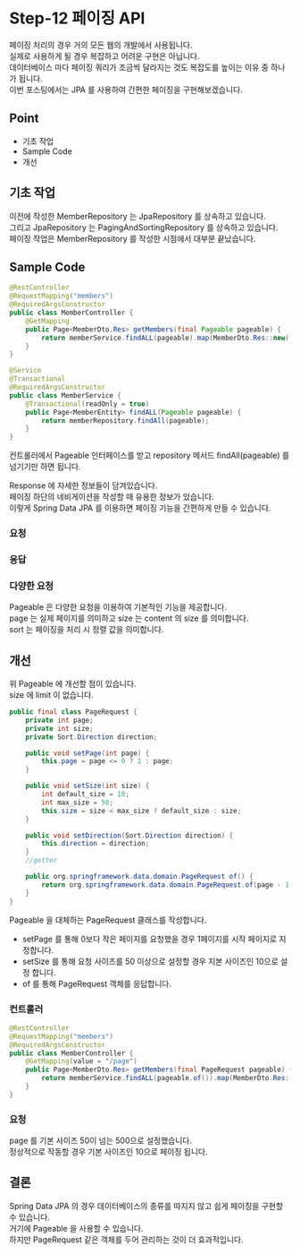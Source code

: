 # Step-12 페이징 API

페이징 처리의 경우 거의 모든 웹의 개발에서 사용됩니다.<br>
실제로 사용하게 될 경우 복잡하고 어려운 구현은 아닙니다.<br>
데이터베이스 마다 페이징 쿼리가 조금씩 달라지는 것도 복잡도를 높이는 이유 중 하나가 됩니다.<br>
이번 포스팅에서는 JPA 를 사용하여 간편한 페이징을 구현해보겠습니다.

## Point
* 기초 작업
* Sample Code
* 개선

## 기초 작업
이전에 작성한 MemberRepository 는 JpaRepository 를 상속하고 있습니다.<br>
그리고 JpaRepository 는 PagingAndSortingRepository 를 상속하고 있습니다.<br>
페이징 작업은 MemberRepository 를 작성한 시점에서 대부분 끝났습니다.

## Sample Code
```java
@RestController
@RequestMapping("members")
@RequiredArgsConstructor
public class MemberController {
    @GetMapping
    public Page<MemberDto.Res> getMembers(final Pageable pageable) {
        return memberService.findALL(pageable).map(MemberDto.Res::new);
    }
}

@Service
@Transactional
@RequiredArgsConstructor
public class MemberService {
    @Transactional(readOnly = true)
    public Page<MemberEntity> findALL(Pageable pageable) {
        return memberRepository.findAll(pageable);
    }
}
```
컨트롤러에서 Pageable 인터페이스를 받고 repository 메서드 findAll(pageable) 를 넘기기만 하면 됩니다.

Response 에 자세한 정보들이 담겨있습니다.<br>
페이징 하단의 네비게이션을 작성할 때 유용한 정보가 있습니다.<br>
이렇게 Spring Data JPA 를 이용하면 페이징 기능을 간편하게 만들 수 있습니다.

### 요청

### 응답

### 다양한 요청


Pageable 은 다양한 요청을 이용하여 기본적인 기능을 제공합니다.<br>
page 는 실제 페이지를 의미하고 size 는 content 의 size 를 의미합니다.<br>
sort 는 페이징을 처리 시 정렬 값을 의미합니다.<br>

## 개선
위 Pageable 에 개선할 점이 있습니다.<br>
size 에 limit 이 없습니다.<br>

```java
public final class PageRequest {
    private int page;
    private int size;
    private Sort.Direction direction;

    public void setPage(int page) {
        this.page = page <= 0 ? 1 : page;
    }

    public void setSize(int size) {
        int default_size = 10;
        int max_size = 50;
        this.size = size < max_size ? default_size : size;
    }

    public void setDirection(Sort.Direction direction) {
        this.direction = direction;
    }
    //getter

    public org.springframework.data.domain.PageRequest of() {
        return org.springframework.data.domain.PageRequest.of(page - 1, size, direction, "createDate");
    }
}
```

Pageable 을 대체하는 PageRequest 클래스를 작성합니다.<br>
* setPage 를 통해 0보다 작은 페이지를 요청했을 경우 1페이지를 시작 페이지로 지정합니다.
* setSize 를 통해 요청 사이즈를 50 이상으로 설정할 경우 지본 사이즈인 10으로 설정 합니다.
* of 를 통해 PageRequest 객체를 응답합니다.

### 컨트롤러
```java
@RestController
@RequestMapping("members")
@RequiredArgsConstructor
public class MemberController {
    @GetMapping(value = "/page")
    public Page<MemberDto.Res> getMembers(final PageRequest pageable) {
        return memberService.findALL(pageable.of()).map(MemberDto.Res::new);
    }
}

```

### 요청
page 를 기본 사이즈 50이 넘는 500으로 설정했습니다.<br>
정상적으로 작동할 경우 기본 사이즈인 10으로 페이징 됩니다.

## 결론
Spring Data JPA 의 경우 데이터베이스의 종류를 따지지 않고 쉽게 페이징을 구현할 수 있습니다.<br>
거기에 Pageable 을 사용할 수 있습니다.<br>
하지만 PageRequest 같은 객체를 두어 관리하는 것이 더 효과적입니다.